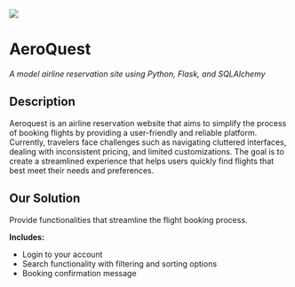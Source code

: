 <img src = "https://github.com/zarahtau/aeroquest/assets/136948242/9d009009-3864-48b1-8d2b-edb045a8e578">

# AeroQuest
*A model airline reservation site using Python, Flask, and SQLAlchemy* 

## Description
Aeroquest is an airline reservation website that aims to simplify the process of booking flights by providing a user-friendly and reliable platform. Currently, travelers face challenges such as navigating cluttered interfaces, dealing with inconsistent pricing, and limited customizations. The goal is to create a streamlined experience that helps users quickly find flights that best meet their needs and preferences.

## Our Solution
Provide functionalities that streamline the flight booking process. 

**Includes:**
* Login to your account
* Search functionality with filtering and sorting options
* Booking confirmation message



